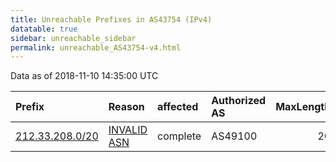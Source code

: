 ```yaml
---
title: Unreachable Prefixes in AS43754 (IPv4)
datatable: true
sidebar: unreachable_sidebar
permalink: unreachable_AS43754-v4.html
---
```


Data as of 2018-11-10 14:35:00 UTC


<div class="datatable-begin"></div>

| Prefix                                                   | Reason                                                                                                 | affected   | Authorized AS   |   MaxLength | Anchor                                         |   unreachable /24s |
|:---------------------------------------------------------|:-------------------------------------------------------------------------------------------------------|:-----------|:----------------|------------:|:-----------------------------------------------|-------------------:|
| [212.33.208.0/20](https://stat.ripe.net/212.33.208.0/20) | [INVALID ASN](https://rpki-validator.ripe.net/announcement-preview?asn=AS43754&prefix=212.33.208.0/20) | complete   | AS49100         |          20 | [RIPE](unreachable_RIPE_NCC_RPKI_Root-v4.html) |                 16 |

<div class="datatable-end"></div>